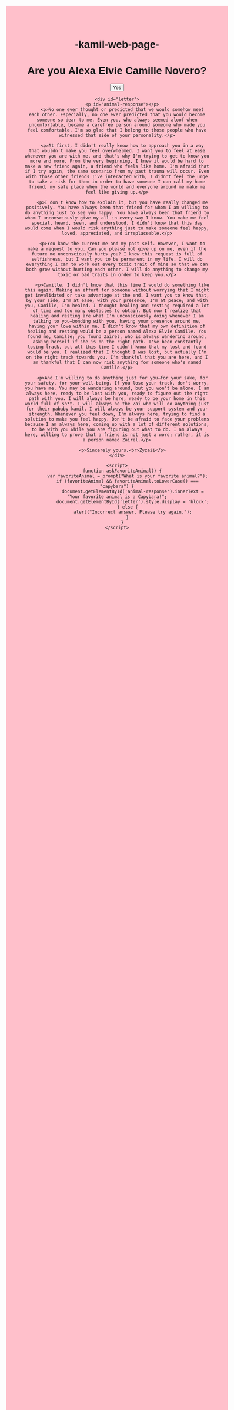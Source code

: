 # -kamil-web-page-
<!DOCTYPE html>
<html lang="en">
<head>
    <meta charset="UTF-8">
    <meta name="viewport" content="width=device-width, initial-scale=1.0">
    <title>Simple Page</title>
    <style>
        body {
            font-family: Arial, sans-serif;
            text-align: center;
            margin-top: 20%;
            background-color: pink; /* Set background color to pink */
        }
        #letter {
            display: none;
            margin: 20px auto;
            padding: 20px;
            width: 80%;
            max-width: 600px;
            background-color: white; /* Background color of the letter */
            border: 2px solid pink; /* Border color matching the background */
            white-space: pre-wrap; /* Ensures line breaks are respected */
            text-align: left;
            color: black; /* Ensure text is readable */
        }
        #animal-response {
            font-weight: bold;
            color: #333;
        }
    </style>
</head>
<body>
    <h1>Are you Alexa Elvie Camille Novero?</h1>
    <button onclick="askFavoriteAnimal()">Yes</button>

    <div id="letter">
        <p id="animal-response"></p>
        <p>No one ever thought or predicted that we would somehow meet each other. Especially, no one ever predicted that you would become someone so dear to me. Even you, who always seemed aloof when uncomfortable, became a carefree person around someone who made you feel comfortable. I'm so glad that I belong to those people who have witnessed that side of your personality.</p>

        <p>At first, I didn't really know how to approach you in a way that wouldn't make you feel overwhelmed. I want you to feel at ease whenever you are with me, and that's why I'm trying to get to know you more and more. From the very beginning, I knew it would be hard to make a new friend again, a friend who feels like home. I'm afraid that if I try again, the same scenario from my past trauma will occur. Even with those other friends I’ve interacted with, I didn't feel the urge to take a risk for them in order to have someone I can call my home friend, my safe place when the world and everyone around me make me feel like giving up.</p>

        <p>I don't know how to explain it, but you have really changed me positively. You have always been that friend for whom I am willing to do anything just to see you happy. You have always been that friend to whom I unconsciously give my all in every way I know. You make me feel special, heard, seen, and understood. I didn't know that this day would come when I would risk anything just to make someone feel happy, loved, appreciated, and irreplaceable.</p>

        <p>You know the current me and my past self. However, I want to make a request to you. Can you please not give up on me, even if the future me unconsciously hurts you? I know this request is full of selfishness, but I want you to be permanent in my life. I will do everything I can to work out every toxic trait of mine so that we can both grow without hurting each other. I will do anything to change my toxic or bad traits in order to keep you.</p>

        <p>Camille, I didn't know that this time I would do something like this again. Making an effort for someone without worrying that I might get invalidated or take advantage at the end. I want you to know that, by your side, I'm at ease; with your presence, I'm at peace; and with you, Camille, I'm healed. I thought healing and resting required a lot of time and too many obstacles to obtain. But now I realize that healing and resting are what I'm unconsciously doing whenever I am talking to you—bonding with you, having your presence around me, having your love within me. I didn't know that my own definition of healing and resting would be a person named Alexa Elvie Camille. You found me, Camille; you found Zairel, who is always wandering around, asking herself if she is on the right path. I've been constantly losing track, but all this time I didn't know that my lost and found would be you. I realized that I thought I was lost, but actually I'm on the right track towards you. I'm thankful that you are here, and I am thankful that I can now risk anything for someone who's named Camille.</p>

        <p>And I'm willing to do anything just for you—for your sake, for your safety, for your well-being. If you lose your track, don't worry, you have me. You may be wandering around, but you won't be alone. I am always here, ready to be lost with you, ready to figure out the right path with you. I will always be here, ready to be your home in this world full of sh*t. I will always be the Zai who will do anything just for their pababy kamil. I will always be your support system and your strength. Whenever you feel down, I'm always here, trying to find a solution to make you feel happy. Don't be afraid to face your problems because I am always here, coming up with a lot of different solutions, to be with you while you are figuring out what to do. I am always here, willing to prove that a friend is not just a word; rather, it is a person named Zairel.</p>

        <p>Sincerely yours,<br>Zyzaii</p>
    </div>

    <script>
        function askFavoriteAnimal() {
            var favoriteAnimal = prompt("What is your favorite animal?");
            if (favoriteAnimal && favoriteAnimal.toLowerCase() === "capybara") {
                document.getElementById('animal-response').innerText = "Your favorite animal is a Capybara!";
                document.getElementById('letter').style.display = 'block';
            } else {
                alert("Incorrect answer. Please try again.");
            }
        }
    </script>
</body>
</html>

